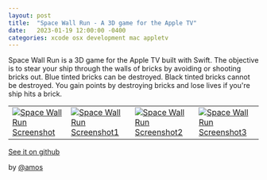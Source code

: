```yaml
---
layout: post
title:  "Space Wall Run - A 3D game for the Apple TV"
date:   2023-01-19 12:00:00 -0400
categories: xcode osx development mac appletv
---
```


Space Wall Run is a 3D game for the Apple TV built with Swift. The objective is to stear your ship through the walls of bricks by avoiding or shooting bricks out. Blue tinted bricks can be destroyed. Black tinted bricks cannot be destroyed. You gain points by destroying bricks and lose lives if you're ship hits a brick.

 |  |  |  |  |
 | --- | --- | --- | --- |
 | [![Space Wall Run Screenshot](https://dontsnooze.github.io/SpaceWallRun_AppleTV/docs/images/SpaceWallRunScreenShot.png)](https://dontsnooze.github.io/SpaceWallRun_AppleTV/docs/images/SpaceWallRunScreenShot.png) | [![Space Wall Run Screenshot1](https://dontsnooze.github.io/SpaceWallRun_AppleTV/docs/images/SpaceWallRunScreenShot1.png)](https://dontsnooze.github.io/SpaceWallRun_AppleTV/docs/images/SpaceWallRunScreenShot1.png) | [![Space Wall Run Screenshot2](https://dontsnooze.github.io/SpaceWallRun_AppleTV/docs/images/SpaceWallRunScreenShot2.png)](https://dontsnooze.github.io/SpaceWallRun_AppleTV/docs/images/SpaceWallRunScreenShot2.png) | [![Space Wall Run Screenshot3](https://dontsnooze.github.io/SpaceWallRun_AppleTV/docs/images/SpaceWallRunScreenShot3.png)](https://dontsnooze.github.io/SpaceWallRun_AppleTV/docs/images/SpaceWallRunScreenShot3.png) |

[See it on github](https://github.com/DontSnooze/SpaceWallRun_AppleTV)

by [@amos](https://amostodman.github.io/)

